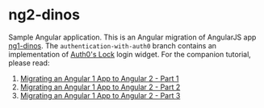 # ng2-dinos

Sample Angular application. This is an Angular migration of AngularJS app [ng1-dinos](https://github.com/auth0-blog/ng1-dinos). The `authentication-with-auth0` branch contains an implementation of [Auth0's Lock](https://auth0.com/docs/libraries/lock) login widget. For the companion tutorial, please read: 

1. [Migrating an Angular 1 App to Angular 2 - Part 1](https://auth0.com/blog/migrating-an-angular-1-app-to-angular-2-part-1)
2. [Migrating an Angular 1 App to Angular 2 - Part 2](https://auth0.com/blog/migrating-an-angular-1-app-to-angular-2-part-2)
3. [Migrating an Angular 1 App to Angular 2 - Part 3](https://auth0.com/blog/migrating-an-angular-1-app-to-angular-2-part-3)
